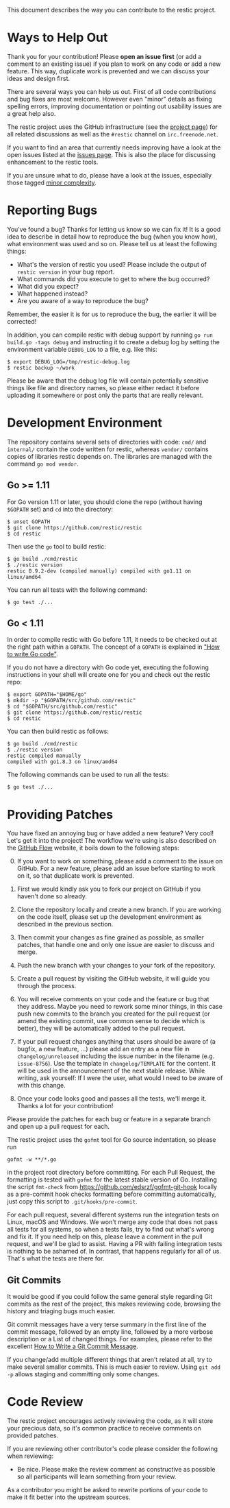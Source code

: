 This document describes the way you can contribute to the restic project.

Ways to Help Out
================

Thank you for your contribution! Please **open an issue first** (or add a
comment to an existing issue) if you plan to work on any code or add a new
feature. This way, duplicate work is prevented and we can discuss your ideas
and design first.

There are several ways you can help us out. First of all code contributions and
bug fixes are most welcome. However even "minor" details as fixing spelling
errors, improving documentation or pointing out usability issues are a great
help also.


The restic project uses the GitHub infrastructure (see the
[project page](https://github.com/restic/restic)) for all related discussions
as well as the `#restic` channel on `irc.freenode.net`.

If you want to find an area that currently needs improving have a look at the
open issues listed at the
[issues page](https://github.com/restic/restic/issues). This is also the place
for discussing enhancement to the restic tools.

If you are unsure what to do, please have a look at the issues, especially
those tagged
[minor complexity](https://github.com/restic/restic/labels/minor%20complexity).


Reporting Bugs
==============

You've found a bug? Thanks for letting us know so we can fix it! It is a good
idea to describe in detail how to reproduce the bug (when you know how), what
environment was used and so on. Please tell us at least the following things:

 * What's the version of restic you used? Please include the output of
   `restic version` in your bug report.
 * What commands did you execute to get to where the bug occurred?
 * What did you expect?
 * What happened instead?
 * Are you aware of a way to reproduce the bug?

Remember, the easier it is for us to reproduce the bug, the earlier it will be
corrected!

In addition, you can compile restic with debug support by running
`go run build.go -tags debug` and instructing it to create a debug
log by setting the environment variable `DEBUG_LOG` to a file, e.g. like this:

    $ export DEBUG_LOG=/tmp/restic-debug.log
    $ restic backup ~/work

Please be aware that the debug log file will contain potentially sensitive
things like file and directory names, so please either redact it before
uploading it somewhere or post only the parts that are really relevant.


Development Environment
=======================

The repository contains several sets of directories with code: `cmd/` and
`internal/` contain the code written for restic, whereas `vendor/` contains
copies of libraries restic depends on. The libraries are managed with the
command `go mod vendor`.

Go >= 1.11
----------

For Go version 1.11 or later, you should clone the repo (without having
`$GOPATH` set) and `cd` into the directory:

    $ unset GOPATH
    $ git clone https://github.com/restic/restic
    $ cd restic

Then use the `go` tool to build restic:

    $ go build ./cmd/restic
    $ ./restic version
    restic 0.9.2-dev (compiled manually) compiled with go1.11 on linux/amd64

You can run all tests with the following command:

    $ go test ./...

Go < 1.11
---------

In order to compile restic with Go before 1.11, it needs to be checked out at
the right path within a `GOPATH`. The concept of a `GOPATH` is explained in
["How to write Go code"](https://golang.org/doc/code.html).

If you do not have a directory with Go code yet, executing the following
instructions in your shell will create one for you and check out the restic
repo:

    $ export GOPATH="$HOME/go"
    $ mkdir -p "$GOPATH/src/github.com/restic"
    $ cd "$GOPATH/src/github.com/restic"
    $ git clone https://github.com/restic/restic
    $ cd restic

You can then build restic as follows:

    $ go build ./cmd/restic
    $ ./restic version
    restic compiled manually
    compiled with go1.8.3 on linux/amd64

The following commands can be used to run all the tests:

    $ go test ./...

Providing Patches
=================

You have fixed an annoying bug or have added a new feature? Very cool! Let's
get it into the project! The workflow we're using is also described on the
[GitHub Flow](https://guides.github.com/introduction/flow/) website, it boils
down to the following steps:

 0. If you want to work on something, please add a comment to the issue on
    GitHub. For a new feature, please add an issue before starting to work on
    it, so that duplicate work is prevented.

 1. First we would kindly ask you to fork our project on GitHub if you haven't
    done so already.

 2. Clone the repository locally and create a new branch. If you are working on
    the code itself, please set up the development environment as described in
    the previous section.

 3. Then commit your changes as fine grained as possible, as smaller patches,
    that handle one and only one issue are easier to discuss and merge.

 4. Push the new branch with your changes to your fork of the repository.

 5. Create a pull request by visiting the GitHub website, it will guide you
    through the process.

 6. You will receive comments on your code and the feature or bug that they
    address. Maybe you need to rework some minor things, in this case push new
    commits to the branch you created for the pull request (or amend the
    existing commit, use common sense to decide which is better), they will be
    automatically added to the pull request.

 7. If your pull request changes anything that users should be aware
    of (a bugfix, a new feature, ...) please add an entry as a new
    file in `changelog/unreleased` including the issue number in the
    filename (e.g. `issue-8756`). Use the template in
    `changelog/TEMPLATE` for the content. It will be used in the
    announcement of the next stable release. While writing, ask
    yourself: If I were the user, what would I need to be aware of
    with this change.

 8. Once your code looks good and passes all the tests, we'll merge it. Thanks
    a lot for your contribution!

Please provide the patches for each bug or feature in a separate branch and
open up a pull request for each.

The restic project uses the `gofmt` tool for Go source indentation, so please
run

    gofmt -w **/*.go

in the project root directory before committing. For each Pull Request, the
formatting is tested with `gofmt` for the latest stable version of Go.
Installing the script `fmt-check` from https://github.com/edsrzf/gofmt-git-hook
locally as a pre-commit hook checks formatting before committing automatically,
just copy this script to `.git/hooks/pre-commit`.

For each pull request, several different systems run the integration tests on
Linux, macOS and Windows. We won't merge any code that does not pass all tests
for all systems, so when a tests fails, try to find out what's wrong and fix
it. If you need help on this, please leave a comment in the pull request, and
we'll be glad to assist. Having a PR with failing integration tests is nothing
to be ashamed of. In contrast, that happens regularly for all of us. That's
what the tests are there for.

Git Commits
-----------

It would be good if you could follow the same general style regarding Git
commits as the rest of the project, this makes reviewing code, browsing the
history and triaging bugs much easier.

Git commit messages have a very terse summary in the first line of the commit
message, followed by an empty line, followed by a more verbose description or a
List of changed things. For examples, please refer to the excellent [How to
Write a Git Commit Message](https://chris.beams.io/posts/git-commit/).

If you change/add multiple different things that aren't related at all, try to
make several smaller commits. This is much easier to review. Using `git add -p`
allows staging and committing only some changes.

Code Review
===========

The restic project encourages actively reviewing the code, as it will store
your precious data, so it's common practice to receive comments on provided
patches.

If you are reviewing other contributor's code please consider the following
when reviewing:

* Be nice. Please make the review comment as constructive as possible so all
  participants will learn something from your review.

As a contributor you might be asked to rewrite portions of your code to make it
fit better into the upstream sources.
